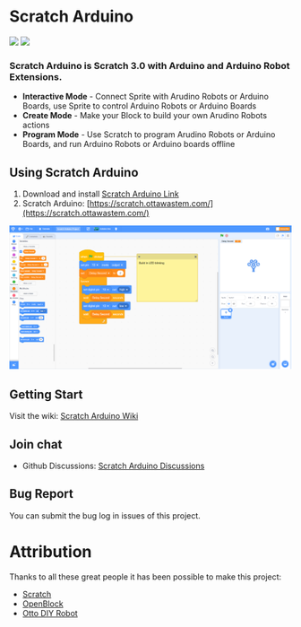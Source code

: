 # Scratch Arduino
[![](https://github.com/OttawaSTEM/scratch-arduino-gui/actions/workflows/release.yml/badge.svg?branch=main)](https://github.com/OttawaSTEM/scratch-arduino-gui/actions/workflows/release.yml)
![](https://img.shields.io/github/license/ottawastem/scratch-arduino-gui)
### Scratch Arduino is Scratch 3.0 with Arduino and Arduino Robot Extensions.
* **Interactive Mode** - Connect Sprite with Arudino Robots or Arduino Boards, use Sprite to control Arduino Robots or Arduino Boards
* **Create Mode** - Make your Block to build your own Arudino Robots actions
* **Program Mode** - Use Scratch to program Arudino Robots or Arduino Boards, and run Arduino Robots or Arduino boards offline

## Using Scratch Arduino
1. Download and install [Scratch Arduino Link](https://github.com/OttawaSTEM/scratch-arduino-link/releases/latest/)
2. Scratch Arduino: [https://scratch.ottawastem.com/](https://scratch.ottawastem.com/)
<img src="docs\screenshoot-1.png"/>

## Getting Start
Visit the wiki: [Scratch Arduino Wiki](https://github.com/OttawaSTEM/scratch-arduino-gui/wiki)

## Join chat
- Github Discussions: [Scratch Arduino Discussions](https://github.com/OttawaSTEM/scratch-arduino-gui/discussions)

## Bug Report
You can submit the bug log in issues of this project.

# Attribution
Thanks to all these great people it has been possible to make this project:
* [Scratch](https://github.com/LLK/scratch-gui)
* [OpenBlock](https://github.com/openblockcc)
* [Otto DIY Robot](https://github.com/OttoDIY/OttoDIYLib)